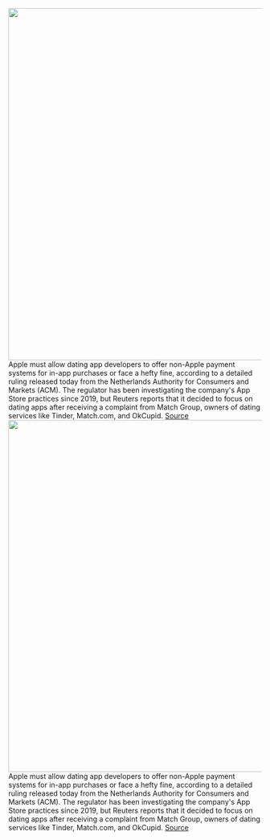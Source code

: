 <img src='https://cdn.vox-cdn.com/thumbor/qCiHe49CIAHwIjkt8UXZGAlrPv8=/0x0:2040x1360/1200x800/filters:focal(857x517:1183x843)/cdn.vox-cdn.com/uploads/chorus_image/image/70314462/acastro_180604_1777_apple_wwdc_0002.0.jpg' width='700px' /><br/>
Apple must allow dating app developers to offer non-Apple payment systems for in-app purchases or face a hefty fine, according to a detailed ruling released today from the Netherlands Authority for Consumers and Markets (ACM). The regulator has been investigating the company's App Store practices since 2019, but Reuters reports that it decided to focus on dating apps after receiving a complaint from Match Group, owners of dating services like Tinder, Match.com, and OkCupid.
<a href='https://www.theverge.com/2021/12/24/22852966/apple-netherlands-dating-apps-match-tinder-app-store-competition'> Source <a/><img src='https://cdn.vox-cdn.com/thumbor/qCiHe49CIAHwIjkt8UXZGAlrPv8=/0x0:2040x1360/1200x800/filters:focal(857x517:1183x843)/cdn.vox-cdn.com/uploads/chorus_image/image/70314462/acastro_180604_1777_apple_wwdc_0002.0.jpg' width='700px' /><br/>
Apple must allow dating app developers to offer non-Apple payment systems for in-app purchases or face a hefty fine, according to a detailed ruling released today from the Netherlands Authority for Consumers and Markets (ACM). The regulator has been investigating the company's App Store practices since 2019, but Reuters reports that it decided to focus on dating apps after receiving a complaint from Match Group, owners of dating services like Tinder, Match.com, and OkCupid.
<a href='https://www.theverge.com/2021/12/24/22852966/apple-netherlands-dating-apps-match-tinder-app-store-competition'> Source <a/>